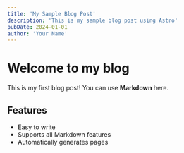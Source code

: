 ```yaml
---
title: 'My Sample Blog Post'
description: 'This is my sample blog post using Astro'
pubDate: 2024-01-01
author: 'Your Name'
---
```


# Welcome to my blog

This is my first blog post! You can use **Markdown** here.

## Features

- Easy to write
- Supports all Markdown features
- Automatically generates pages
